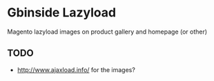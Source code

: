 Gbinside Lazyload
=================

Magento lazyload images on product gallery and homepage (or other)


TODO
-----

* http://www.ajaxload.info/ for the images?

